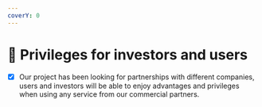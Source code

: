 ```yaml
---
coverY: 0
---
```


# 📳 Privileges for investors and users

* [x] Our project has been looking for partnerships with different companies, users and investors will be able to enjoy advantages and privileges when using any service from our commercial partners.
